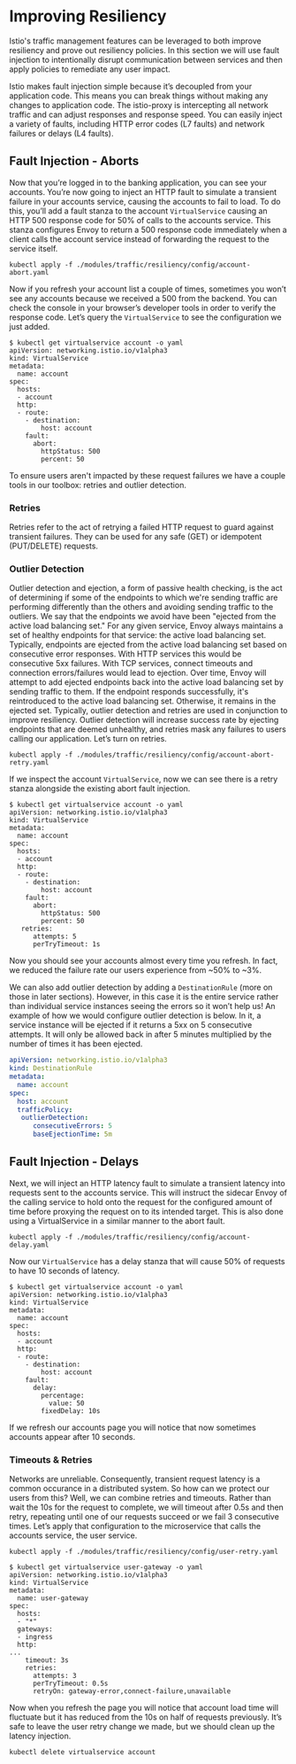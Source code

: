 # Improving Resiliency

Istio's traffic management features can be leveraged to both improve resiliency and prove out resiliency policies. In this section we will use fault injection to intentionally disrupt communication between services and then apply policies to remediate any user impact.

Istio makes fault injection simple because it’s decoupled from your application code. This means you can break things without making any changes to application code. The istio-proxy is intercepting all network traffic and can adjust responses and response speed. You can easily inject a variety of faults, including HTTP error codes (L7 faults) and network failures or delays (L4 faults).

## Fault Injection - Aborts

Now that you’re logged in to the banking application, you can see your accounts. You’re now going to inject an HTTP fault to simulate a transient failure in your accounts service, causing the accounts to fail to load. To do this, you’ll add a fault stanza to the account `VirtualService` causing an HTTP 500 response code for 50% of calls to the accounts service. This stanza configures Envoy to return a 500 response code immediately when a client calls the account service instead of forwarding the request to the service itself.

```shell
kubectl apply -f ./modules/traffic/resiliency/config/account-abort.yaml
```

Now if you refresh your account list a couple of times, sometimes you won’t see any accounts because we received a 500 from the backend. You can check the console in your browser’s developer tools in order to verify the response code. Let’s query the `VirtualService` to see the configuration we just added.

```shell
$ kubectl get virtualservice account -o yaml
apiVersion: networking.istio.io/v1alpha3
kind: VirtualService
metadata:
  name: account
spec:
  hosts:
  - account
  http:
  - route:
    - destination:
        host: account
    fault:
      abort:
        httpStatus: 500
        percent: 50
```

To ensure users aren't impacted by these request failures we have a couple tools in our toolbox: retries and outlier detection.

### Retries

Retries refer to the act of retrying a failed HTTP request to guard against transient failures. They can be used for any safe (GET) or idempotent (PUT/DELETE) requests.

### Outlier Detection

Outlier detection and ejection, a form of passive health checking, is the act of determining if some of the endpoints to which we're sending traffic are performing differently than the others and avoiding sending traffic to the outliers. We say that the endpoints we avoid have been "ejected from the active load balancing set." For any given service, Envoy always maintains a set of healthy endpoints for that service: the active load balancing set. Typically, endpoints are ejected from the active load balancing set based on consecutive error responses. With HTTP services this would be consecutive 5xx failures. With TCP services, connect timeouts and connection errors/failures would lead to ejection. Over time, Envoy will attempt to add ejected endpoints back into the active load balancing set by sending traffic to them. If the endpoint responds successfully, it's reintroduced to the active load balancing set. Otherwise, it remains in the ejected set. Typically, outlier detection and retries are used in conjunction to improve resiliency. Outlier detection will increase success rate by ejecting endpoints that are deemed unhealthy, and retries mask any failures to users calling our application. Let’s turn on retries.

```shell
kubectl apply -f ./modules/traffic/resiliency/config/account-abort-retry.yaml
```

If we inspect the account `VirtualService`, now we can see there is a retry stanza alongside the existing abort fault injection.

```shell
$ kubectl get virtualservice account -o yaml
apiVersion: networking.istio.io/v1alpha3
kind: VirtualService
metadata:
  name: account
spec:
  hosts:
  - account
  http:
  - route:
    - destination:
        host: account
    fault:
      abort:
        httpStatus: 500
        percent: 50
   retries:
      attempts: 5
      perTryTimeout: 1s
```

Now you should see your accounts almost every time you refresh. In fact, we reduced the failure rate our users experience from ~50% to ~3%.

We can also add outlier detection by adding a `DestinationRule` (more on those in later sections). However, in this case it is the entire service rather than individual service instances seeing the errors so it won’t help us! An example of how we would configure outlier detection is below. In it, a service instance will be ejected if it returns a 5xx on 5 consecutive attempts. It will only be allowed back in after 5 minutes multiplied by the number of times it has been ejected.

```yaml
apiVersion: networking.istio.io/v1alpha3
kind: DestinationRule
metadata:
  name: account
spec:
  host: account
  trafficPolicy:
   outlierDetection:
      consecutiveErrors: 5
      baseEjectionTime: 5m
```

## Fault Injection - Delays

Next, we will inject an HTTP latency fault to simulate a transient latency into requests sent to the accounts service. This will instruct the sidecar Envoy of the calling service to hold onto the request for the configured amount of time before proxying the request on to its intended target. This is also done using a VirtualService in a similar manner to the abort fault.

```shell
kubectl apply -f ./modules/traffic/resiliency/config/account-delay.yaml
```

Now our `VirtualService` has a delay stanza that will cause 50% of requests to have 10 seconds of latency.

```shell
$ kubectl get virtualservice account -o yaml
apiVersion: networking.istio.io/v1alpha3
kind: VirtualService
metadata:
  name: account
spec:
  hosts:
  - account
  http:
  - route:
    - destination:
        host: account
    fault:
      delay:
        percentage:
          value: 50
        fixedDelay: 10s
```

If we refresh our accounts page you will notice that now sometimes accounts appear after 10 seconds.

### Timeouts & Retries

Networks are unreliable. Consequently, transient request latency is a common occurance in a distributed system. So how can we protect our users from this? Well, we can combine retries and timeouts. Rather than wait the 10s for the request to complete, we will timeout after 0.5s and then retry, repeating until one of our requests succeed or we fail 3 consecutive times. Let’s apply that configuration to the microservice that calls the accounts service, the user service.

```shell
kubectl apply -f ./modules/traffic/resiliency/config/user-retry.yaml
```

```shell
$ kubectl get virtualservice user-gateway -o yaml
apiVersion: networking.istio.io/v1alpha3
kind: VirtualService
metadata:
  name: user-gateway
spec:
  hosts:
  - "*"
  gateways:
  - ingress
  http:
...
    timeout: 3s
    retries:
      attempts: 3
      perTryTimeout: 0.5s
      retryOn: gateway-error,connect-failure,unavailable
```

Now when you refresh the page you will notice that account load time will fluctuate but it has reduced from the 10s on half of requests previously. It’s safe to leave the user retry change we made, but we should clean up the latency injection.

```shell
kubectl delete virtualservice account
```
